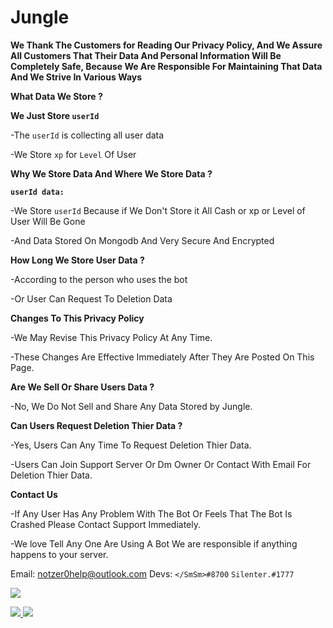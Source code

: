 # Jungle

**We Thank The Customers for Reading Our Privacy Policy, And We Assure All Customers That Their Data And Personal Information Will Be Completely Safe, Because We Are Responsible For Maintaining That Data And We Strive In Various Ways**

**__What Data We Store ?__**
 
**We Just Store ``userId``**

-The ``userId`` is collecting all user data

-We Store ``xp`` for ``Level`` Of User 

**__Why We Store Data And Where We Store Data ?__**

**``userId data:``**

-We Store ``userId`` Because if We Don't Store it All Cash or xp or Level of User Will Be Gone 

-And Data Stored On Mongodb And Very Secure And Encrypted

**__How Long We Store User Data ?__**

-According to the person who uses the bot

-Or User Can Request To Deletion Data

**Changes To This Privacy Policy**

-We May Revise This Privacy Policy At Any Time.

-These Changes Are Effective Immediately After They Are Posted On This Page.

**Are We Sell Or Share Users Data ?**

-No, We Do Not Sell and Share Any Data Stored by Jungle.

**Can Users Request Deletion Thier Data ?**

-Yes, Users Can Any Time To Request Deletion Thier Data.

-Users Can Join Support Server Or Dm Owner Or Contact With Email For Deletion Thier Data.

**Contact Us**

-If Any User Has Any Problem With The Bot Or Feels That The Bot Is Crashed Please Contact Support Immediately.

-We love Tell Any One Are Using A Bot We are responsible if anything happens to your server.

Email: notzer0help@outlook.com
Devs: ``</SmSm>#8700`` ``Silenter.#1777``

<a href="https://discord.gg/4Y8SyEU5K8"><img src="https://discord.com/api/guilds/869266167796207728/widget.png?style=banner2"></a>

<a href="https://discord.gg/4Y8SyEU5K8" target="_blank"> <img src="https://img.shields.io/badge/Discord-7289DA?style=for-the-badge&logo=discord&logoColor=white" /> </a>  <a href="mailto: notzero0@hotmail.com"> <img src="https://img.shields.io/badge/Outlook-145bcd?style=for-the-badge&logo=Microsoft Outlook&logoColor=white" /> </a>

